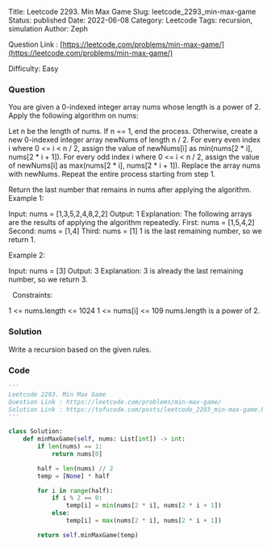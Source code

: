 Title: Leetcode 2293. Min Max Game
Slug: leetcode_2293_min-max-game
Status: published
Date: 2022-06-08
Category: Leetcode
Tags: recursion, simulation
Author: Zeph

Question Link : [https://leetcode.com/problems/min-max-game/](https://leetcode.com/problems/min-max-game/)

Difficulty: Easy

### Question
You are given a 0-indexed integer array nums whose length is a power of 2.
Apply the following algorithm on nums:

Let n be the length of nums. If n == 1, end the process. Otherwise, create a new 0-indexed integer array newNums of length n / 2.
For every even index i where 0 <= i < n / 2, assign the value of newNums[i] as min(nums[2 * i], nums[2 * i + 1]).
For every odd index i where 0 <= i < n / 2, assign the value of newNums[i] as max(nums[2 * i], nums[2 * i + 1]).
Replace the array nums with newNums.
Repeat the entire process starting from step 1.

Return the last number that remains in nums after applying the algorithm.
 
Example 1:


Input: nums = [1,3,5,2,4,8,2,2]
Output: 1
Explanation: The following arrays are the results of applying the algorithm repeatedly.
First: nums = [1,5,4,2]
Second: nums = [1,4]
Third: nums = [1]
1 is the last remaining number, so we return 1.

Example 2:

Input: nums = [3]
Output: 3
Explanation: 3 is already the last remaining number, so we return 3.

 
Constraints:

1 <= nums.length <= 1024
1 <= nums[i] <= 109
nums.length is a power of 2.

### Solution

Write a recursion based on the given rules. 


### Code
```python
'''
Leetcode 2293. Min Max Game
Question Link : https://leetcode.com/problems/min-max-game/
Solution Link : https://tofucode.com/posts/leetcode_2293_min-max-game.html
'''

class Solution:
    def minMaxGame(self, nums: List[int]) -> int:
        if len(nums) == 1:
            return nums[0]

        half = len(nums) // 2
        temp = [None] * half

        for i in range(half):
            if i % 2 == 0:
                temp[i] = min(nums[2 * i], nums[2 * i + 1])
            else:
                temp[i] = max(nums[2 * i], nums[2 * i + 1])

        return self.minMaxGame(temp)

```

